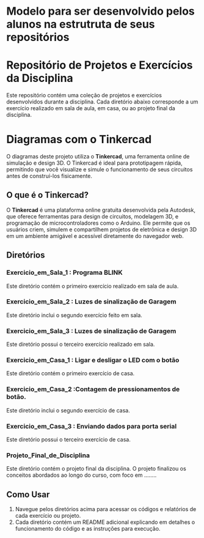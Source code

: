 # Modelo para ser desenvolvido pelos alunos na estrutruta de seus repositórios

# Repositório de Projetos e Exercícios da Disciplina

Este repositório contém uma coleção de projetos e exercícios desenvolvidos durante a disciplina. Cada diretório abaixo corresponde a um exercício realizado em sala de aula, em casa, ou ao projeto final da disciplina.

# Diagramas com o  Tinkercad

O diagramas deste  projeto utiliza o **Tinkercad**, uma ferramenta online de simulação e design 3D.  O Tinkercad é ideal para prototipagem rápida, permitindo que você visualize e simule o funcionamento de seus circuitos antes de construí-los fisicamente.

## O que é o Tinkercad?

O **Tinkercad** é uma plataforma online gratuita desenvolvida pela Autodesk, que oferece ferramentas para design de circuitos, modelagem 3D, e programação de microcontroladores como o Arduino. Ele permite que os usuários criem, simulem e compartilhem projetos de eletrônica e design 3D em um ambiente amigável e acessível diretamente do navegador web.

## Diretórios

### Exercicio_em_Sala_1 : Programa BLINK
Este diretório contém o primeiro exercício realizado em sala de aula. 

### Exercicio_em_Sala_2 : Luzes de sinalização de Garagem
Este diretório inclui o segundo exercício feito em sala. 

### Exercicio_em_Sala_3 : Luzes de sinalização de Garagem

Este diretório possui o terceiro exercício realizado em sala.

### Exercicio_em_Casa_1 : Ligar e desligar o LED com o botão

Este diretório contém o primeiro exercício de casa. 

### Exercicio_em_Casa_2 :Contagem de pressionamentos de botão.

Este diretório inclui o segundo exercício de casa.

### Exercicio_em_Casa_3 : Enviando dados para porta serial 

Este diretório possui o terceiro exercício de casa.

### Projeto_Final_de_Disciplina
Este diretório contém o projeto final da disciplina. O projeto finalizou os conceitos abordados ao longo do curso, com foco em ........

## Como Usar

1. Navegue pelos diretórios acima para acessar os códigos e relatórios de cada exercício ou projeto.
2. Cada diretório contém um README adicional  explicando em detalhes o funcionamento do código e as instruções para execução.


